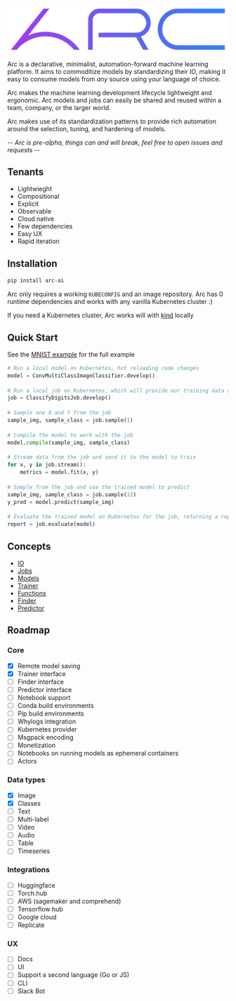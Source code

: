 ![logo](./static/logo.png "Logo")

Arc is a declarative, minimalist, automation-forward machine learning platform. It aims to commoditize models by standardizing their IO, making it easy to consume models from _any_ source using your language of choice.   

Arc makes the machine learning development lifecycle lightweight and ergonomic. Arc models and jobs can easily be shared and reused within a team, company, or the larger world.   

Arc makes use of its standardization patterns to provide rich automation around the selection, tuning, and hardening of models.

-- _Arc is pre-alpha, things can and will break, feel free to open issues and requests_ --

## Tenants

* Lightwieght
* Compositional
* Explicit
* Observable
* Cloud native
* Few dependencies
* Easy UX
* Rapid iteration

## Installation

```sh
pip install arc-ai
```

Arc only requires a working `KUBECONFIG` and an image repository. Arc has 0 runtime dependencies and works with any vanilla Kubernetes cluster :)    

If you need a Kubernetes cluster, Arc works will with [kind](https://kind.sigs.k8s.io/) locally

## Quick Start

See the [MNIST example](examples/mnist/classifier.py) for the full example

```python
# Run a local model on Kubernetes, hot reloading code changes
model = ConvMultiClassImageClassifier.develop()

# Run a local job on Kubernetes, which will provide our training data and eval
job = ClassifyDigitsJob.develop()

# Sample one X and Y from the job
sample_img, sample_class = job.sample(1)

# Compile the model to work with the job
model.compile(sample_img, sample_class)

# Stream data from the job and send it to the model to train
for x, y in job.stream():
    metrics = model.fit(x, y)

# Sample from the job and use the trained model to predict
sample_img, sample_class = job.sample(12)
y_pred = model.predict(sample_img)

# Evaluate the trained model on Kubernetes for the job, returning a report
report = job.evaluate(model)
```

## Concepts

* [IO](./docs/io.md)
* [Jobs](./docs/jobs.md)
* [Models](./docs/models.md)
* [Trainer](./docs/trainer.md)
* [Functions](./docs/functions.md)
* [Finder](./docs/finder.md)
* [Predictor](./docs/predictor.md)

## Roadmap

### Core
- [x] Remote model saving
- [x] Trainer interface
- [ ] Finder interface
- [ ] Predictor interface
- [ ] Notebook support
- [ ] Conda build environments
- [ ] Pip build environments
- [ ] Whylogs integration
- [ ] Kubernetes provider
- [ ] Msgpack encoding
- [ ] Monetization
- [ ] Notebooks on running models as ephemeral containers
- [ ] Actors

### Data types
- [x] Image
- [x] Classes
- [ ] Text
- [ ] Multi-label
- [ ] Video
- [ ] Audio
- [ ] Table
- [ ] Timeseries

### Integrations
- [ ] Huggingface
- [ ] Torch.hub
- [ ] AWS (sagemaker and comprehend)
- [ ] Tensorflow hub
- [ ] Google cloud
- [ ] Replicate

### UX
- [ ] Docs
- [ ] UI
- [ ] Support a second language (Go or JS)
- [ ] CLI
- [ ] Slack Bot